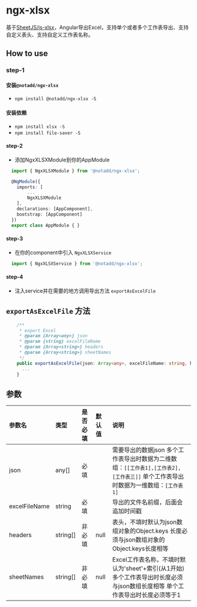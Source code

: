 # ngx-xlsx

基于[SheetJS/js-xlsx](https://github.com/SheetJS/js-xlsx)，Angular导出Excel，支持单个或者多个工作表导出、支持自定义表头、支持自定义工作表名称。

## How to use
### step-1

#### 安装`@notadd/ngx-xlsx`
+ `npm install @notadd/ngx-xlsx -S` 
 
#### 安装依赖
+ `npm install xlsx -S`
+ `npm install file-saver -S`

#### step-2

+ 添加NgxXLSXModule到你的AppModule

```typescript
  import { NgxXLSXModule } from '@notadd/ngx-xlsx';

  @NgModule({
    imports: [
        ...
        NgxXLSXModule
    ],
    declarations: [AppComponent],
    bootstrap: [AppComponent]
  })
  export class AppModule { }
```

#### step-3

+ 在你的component中引入 `NgxXLSXService`
```typescript
  import { NgxXLSXService } from '@notadd/ngx-xlsx';
```

#### step-4

+ 注入service并在需要的地方调用导出方法 `exportAsExcelFile`



## `exportAsExcelFile` 方法

```typescript
    /**
     * export Excel
     * @param {Array<any>} json
     * @param {string} excelFileName
     * @param {Array<string>} headers
     * @param {Array<string>} sheetNames
     */
    public exportAsExcelFile(json: Array<any>, excelFileName: string, headers: Array<string> = null, sheetNames: Array<string> = null): void {
      ...
    }
```
## 参数

|     参数名    |   类型   | 是否必填 | 默认值 |                                                                   说明                                                                  |
|:-------------|:--------|:--------|:------|:---------------------------------------------------------------------------------------------------------------------------------------|
| json          | any[]    | 必填     |        | 需要导出的数据json    多个工作表导出时数据为二维数组：`[[工作表1],[工作表2],[工作表三]]`    单个工作表导出时数据为一维数组：`[工作表1]` |
| excelFileName | string   | 必填     |        | 导出的文件名前缀，后面会追加时间戳                                                                                                      |
| headers       | string[] | 非必填   | null   | 表头，不填时默认为json数组对象的Object.keys    长度必须与json数组对象的Object.keys长度相等                                              |
| sheetNames    | string[] | 非必填   | null   | Excel工作表名称，不填时默认为'sheet'+索引(从1开始)   多个工作表导出时长度必须与json数组长度相等   单个工作表导出时长度必须等于1         |
